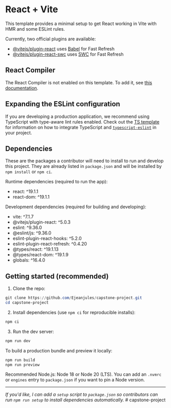 # React + Vite

This template provides a minimal setup to get React working in Vite with HMR and some ESLint rules.

Currently, two official plugins are available:

- [@vitejs/plugin-react](https://github.com/vitejs/vite-plugin-react/blob/main/packages/plugin-react) uses [Babel](https://babeljs.io/) for Fast Refresh
- [@vitejs/plugin-react-swc](https://github.com/vitejs/vite-plugin-react/blob/main/packages/plugin-react-swc) uses [SWC](https://swc.rs/) for Fast Refresh

## React Compiler

The React Compiler is not enabled on this template. To add it, see [this documentation](https://react.dev/learn/react-compiler/installation).

## Expanding the ESLint configuration

If you are developing a production application, we recommend using TypeScript with type-aware lint rules enabled. Check out the [TS template](https://github.com/vitejs/vite/tree/main/packages/create-vite/template-react-ts) for information on how to integrate TypeScript and [`typescript-eslint`](https://typescript-eslint.io) in your project.

## Dependencies

These are the packages a contributor will need to install to run and develop this project. They are already listed in `package.json` and will be installed by `npm install` or `npm ci`.

Runtime dependencies (required to run the app):

- react: ^19.1.1
- react-dom: ^19.1.1

Development dependencies (required for building and developing):

- vite: ^7.1.7
- @vitejs/plugin-react: ^5.0.3
- eslint: ^9.36.0
- @eslint/js: ^9.36.0
- eslint-plugin-react-hooks: ^5.2.0
- eslint-plugin-react-refresh: ^0.4.20
- @types/react: ^19.1.13
- @types/react-dom: ^19.1.9
- globals: ^16.4.0

## Getting started (recommended)

1. Clone the repo:

```powershell
git clone https://github.com/Ejeanjules/capstone-project.git
cd capstone-project
```

2. Install dependencies (use `npm ci` for reproducible installs):

```powershell
npm ci
```

3. Run the dev server:

```powershell
npm run dev
```

To build a production bundle and preview it locally:

```powershell
npm run build
npm run preview
```

Recommended Node.js: Node 18 or Node 20 (LTS). You can add an `.nvmrc` or `engines` entry to `package.json` if you want to pin a Node version.

---

_If you'd like, I can add a `setup` script to `package.json` so contributors can run `npm run setup` to install dependencies automatically._
#   c a p s t o n e - p r o j e c t 
 
 